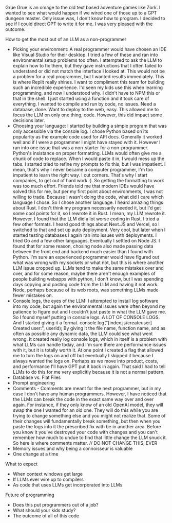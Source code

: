 Grue
Grue is an omage to the old text based adventure games like Zork.
I wanted to see what would happen if we wired one of those up to a GPT dungeon master.
Only issue was, I don't know how to program. I decided to see if I could direct GPT to write it for me.
I was very pleased with the outcome. 

How to get the most out of an LLM as a non-programmer
  - Picking your environment: A real programmer would have chosen an IDE like Visual Studio for their desktop. I tried a few of these and ran into environmental setup problems too often. I attempted to ask the LLM to explain how to fix them, but they gave instructions that I often failed to understand or did not match the interface I looked at. This would not be a problem for a real programmer, but I wanted results immediately. This is where Replit really shines. I want to compliment this team for building such an incredible experience. I'd seen my kids use this when learning programming, and now I understood why. I didn't have to NPM this or that in the shell. I just started using a function and it took care of everything. I wanted to compile and run by code, no issues. Need a database, done. Want to deploy to the web, easy. This allowed me to focus the LLM on only one thing, code. However, this did impact some decisions later.
  - Choosing your language: I started by building a simple program that was only accessible via the console log. I chose Python based on its popularity as the example code used for API docs. Generally it worked well and if I were a programmer I might have stayed with it. However I ran into one issue that was a non-starter for a non-programmer. Python's insistance on proper formatting. LLMs would often give me a chunk of code to replace. When I would paste it in, I would mess up the tabs. I started tried to refine my prompts to fix this, but I was impatient. I mean, that's why I never became a computer programmer, I'm too impatient to learn the right way. I cut corners. That's why I start companies, to get out of hard work :). So getting the formatting to work was too much effort. Friends told me that modern IDEs would have solved this for me, but per my first point about environments, I was not willing to trade. Because I wasn't doing the code, what did I care which language I chose. So I chose another language. I heard amazing things about Rust. I don't think my program necessarily needed it, but I'd get some cool points for it, so I rewrote it in Rust. I mean, my LLM rewrote it. However, I found that the LLM did a lot worse coding in Rust. I tried a few other formats. I heard good things about Next.JS and Vercel, so I switched to that and set up auto deployment. Very cool, but later when I started testing databases I again ran into issues with deployments. I tried Go and a few other languages. Eventually I settled on Node JS. I found that for some reason, chosing node also made passing data between the front end and backend much easier than I found with Python. I'm sure an experienced programmer would have figured out what was wrong with my sockets or what not, but this is where another LLM issue cropped up. LLMs tend to make the same mistakes over and over, and for some reason, maybe there aren't enough examples of people building webapps with python, I don't know, but I was spending days copying and pasting code from the LLM and having it not work. Node, perhaps because of its web roots, was something LLMs made fewer mistakes on. 
  - Console.logs, the eyes of the LLM: I attempted to install log software into my code, but again the environmental issues were often beyond my patience to figure out and I couldn't just paste in what the LLM gave me. So I found myself putting in console logs. A LOT OF CONSOLE LOGS. And I started giving it a format. console.log("[index.js/createuser] Created user:", userid); By giving it the file name, function name, and as often as possible any dynamic data, the LLM could see what went wrong. It created really log console logs, which in itself is a problem with what LLMs can handle today, and I'm sure there are performance issues with it, but it is totally worth it. At one point I created a flag that allowed me to turn the logs on and off but eventually I skipped it because I always wanted the logs on. Perhaps as we move into product, costs, and performance I'll have GPT put it back in again. That said I had to tell LLMs to do this for me very explicitly because it is not a normal pattern. 
  - Database vs. Flat Files
  - Prompt engineering
  - Comments - Comments are meant for the next programmer, but in my case I don't have any human programmers. However, I have noticed that the LLMs can break the code in the exact same way over and over again. For instance, if they only know of an old OpenAI model, they will swap the one I wanted for an old one. They will do this while you are trying to change something else and you might not realize that. Some of their changes will fundamentally break something, but then when you paste the logs into it the prescribed fix with be in another area. Before you know it you've destroyed your code with changes and you can't remember how much to undue to find that little change the LLM snuck it. So here is where comments matter. // DO NOT CHANGE THIS, EVER
  - Memory issues and why being a connoisseur is valuable
  - One change at a time

What to expect
  - When context windows get large
  - If LLMs ever wire up to compilers
  - As code that uses LLMs get incorporated into LLMs

Future of programming
  - Does this put programmers out of a job?
  - What should your kids study?
  - The outcome of all of this code
